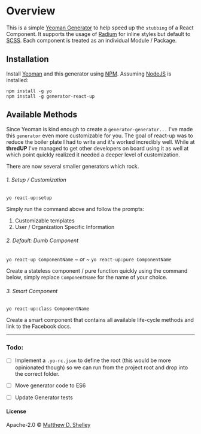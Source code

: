 <!--# generator-react-up [![NPM version][npm-image]][npm-url] [![Build Status][travis-image]][travis-url] [![Dependency Status][daviddm-image]][daviddm-url]-->

# Overview
This is a simple [Yeoman Generator](http://yeoman.io/) to help speed up the `stubbing` of a React Component. It supports the usage of [Radium](https://github.com/FormidableLabs/radium) for inline styles but default to [SCSS](http://sass-lang.com/). Each component is treated as an individual Module / Package.

## Installation
Install [Yeoman](http://yeoman.io) and this generator using [NPM](https://www.npmjs.com/). Assuming [NodeJS](https://nodejs.org/) is installed:

```
npm install -g yo
npm install -g generator-react-up
```

## Available Methods
Since Yeoman is kind enough to create a `generator-generator...` I've made this `generator` even more customizable for you. The goal of react-up was to reduce the boiler plate I had to write and it's worked incredibly well. While at **thredUP** I've managed to get other developers on board using it as well at which point quickly realized it needed a deeper level of customization.

There are now several smaller generators which rock.

###### 1. Setup / Customization

`yo react-up:setup`

Simply run the command above and follow the prompts:
1. Customizable templates
1. User / Organization Specific Information

###### 2. Default: Dumb Component

`yo react-up ComponentName`
_~ or ~_
`yo react-up:pure ComponentName`

Create a stateless component / pure function quickly using the command below, simply replace `ComponentName` for the name of your choice.

###### 3. Smart Component

`yo react-up:class ComponentName`

Create a smart component that contains all available life-cycle methods and link to the Facebook docs.

----

### Todo:
- [ ] Implement a `.yo-rc.json` to define the root (this would be more opinionated though) so we can run from the project root and drop into the correct folder.
- [ ] Move generator code to ES6
- [ ] Update Generator tests


#### License

Apache-2.0 © [Matthew D. Shelley](https://www.visualmarvel.com)

[npm-image]: https://badge.fury.io/js/generator-react-up.svg
[npm-url]: https://npmjs.org/package/generator-react-up
[travis-image]: https://travis-ci.org/visormatt/generator-react-up.svg?branch=master
[travis-url]: https://travis-ci.org/visormatt/generator-react-up
[daviddm-image]: https://david-dm.org/visormatt/generator-react-up.svg?theme=shields.io
[daviddm-url]: https://david-dm.org/visormatt/generator-react-up
